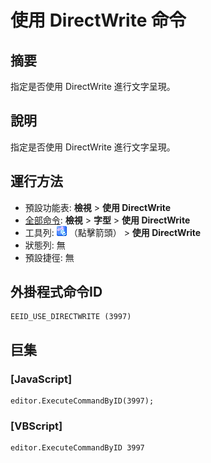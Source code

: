# 使用 DirectWrite 命令

## 摘要

指定是否使用 DirectWrite 進行文字呈現。

## 說明

指定是否使用 DirectWrite 進行文字呈現。

## 運行方法

- 預設功能表: **檢視** \> **使用 DirectWrite**
- [全部命令](../tools/all_commands): **檢視** \> **字型** \> **使用 DirectWrite**
- 工具列: ![](../../images/fontpopup.png)
（點擊箭頭） \> **使用 DirectWrite**
- 狀態列: 無
- 預設捷徑: 無

## 外掛程式命令ID

```
EEID_USE_DIRECTWRITE (3997)
```

## 巨集

### \[JavaScript\]

```
editor.ExecuteCommandByID(3997);
```

### \[VBScript\]

```
editor.ExecuteCommandByID 3997
```
